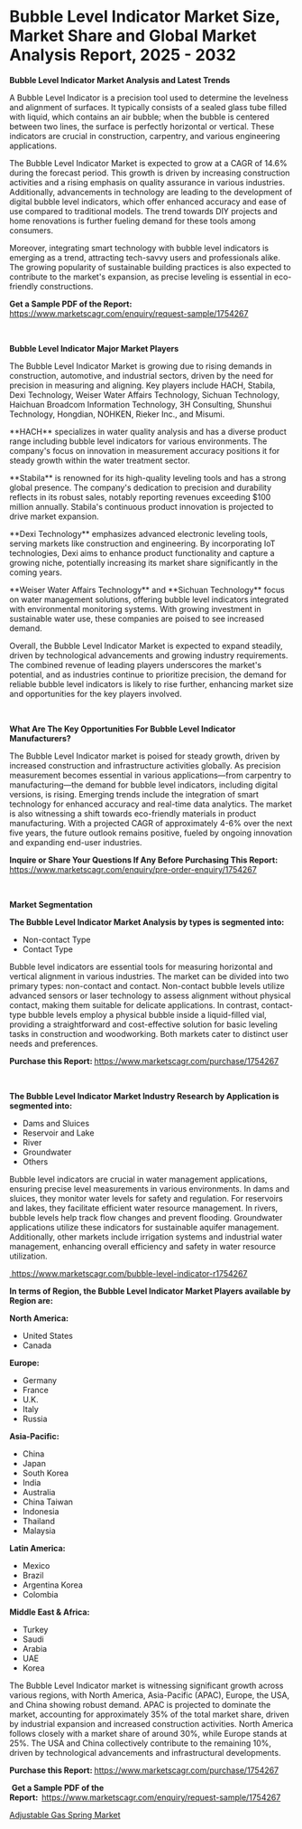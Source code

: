 <p><h1>Bubble Level Indicator Market Size, Market Share and Global Market Analysis Report, 2025 - 2032</h1></p><p><strong>Bubble Level Indicator Market Analysis and Latest Trends</strong></p>
<p><p>A Bubble Level Indicator is a precision tool used to determine the levelness and alignment of surfaces. It typically consists of a sealed glass tube filled with liquid, which contains an air bubble; when the bubble is centered between two lines, the surface is perfectly horizontal or vertical. These indicators are crucial in construction, carpentry, and various engineering applications.</p><p>The Bubble Level Indicator Market is expected to grow at a CAGR of 14.6% during the forecast period. This growth is driven by increasing construction activities and a rising emphasis on quality assurance in various industries. Additionally, advancements in technology are leading to the development of digital bubble level indicators, which offer enhanced accuracy and ease of use compared to traditional models. The trend towards DIY projects and home renovations is further fueling demand for these tools among consumers. </p><p>Moreover, integrating smart technology with bubble level indicators is emerging as a trend, attracting tech-savvy users and professionals alike. The growing popularity of sustainable building practices is also expected to contribute to the market's expansion, as precise leveling is essential in eco-friendly constructions.</p></p>
<p><strong>Get a Sample PDF of the Report:&nbsp;</strong> <a href="https://www.marketscagr.com/enquiry/request-sample/1754267?utm_campaign=2215&utm_medium=2&utm_source=Github&utm_content=ia&utm_term=18022025&utm_id=bubble-level-indicator">https://www.marketscagr.com/enquiry/request-sample/1754267</a></p>
<p>&nbsp;</p>
<p><strong>Bubble Level Indicator Major Market Players</strong></p>
<p><p>The Bubble Level Indicator Market is growing due to rising demands in construction, automotive, and industrial sectors, driven by the need for precision in measuring and aligning. Key players include HACH, Stabila, Dexi Technology, Weiser Water Affairs Technology, Sichuan Technology, Haichuan Broadcom Information Technology, 3H Consulting, Shunshui Technology, Hongdian, NOHKEN, Rieker Inc., and Misumi.</p><p>**HACH** specializes in water quality analysis and has a diverse product range including bubble level indicators for various environments. The company's focus on innovation in measurement accuracy positions it for steady growth within the water treatment sector.</p><p>**Stabila** is renowned for its high-quality leveling tools and has a strong global presence. The company's dedication to precision and durability reflects in its robust sales, notably reporting revenues exceeding $100 million annually. Stabila's continuous product innovation is projected to drive market expansion.</p><p>**Dexi Technology** emphasizes advanced electronic leveling tools, serving markets like construction and engineering. By incorporating IoT technologies, Dexi aims to enhance product functionality and capture a growing niche, potentially increasing its market share significantly in the coming years.</p><p>**Weiser Water Affairs Technology** and **Sichuan Technology** focus on water management solutions, offering bubble level indicators integrated with environmental monitoring systems. With growing investment in sustainable water use, these companies are poised to see increased demand.</p><p>Overall, the Bubble Level Indicator Market is expected to expand steadily, driven by technological advancements and growing industry requirements. The combined revenue of leading players underscores the market's potential, and as industries continue to prioritize precision, the demand for reliable bubble level indicators is likely to rise further, enhancing market size and opportunities for the key players involved.</p></p>
<p>&nbsp;</p>
<p><strong>What Are The Key Opportunities For Bubble Level Indicator Manufacturers?</strong></p>
<p><p>The Bubble Level Indicator market is poised for steady growth, driven by increased construction and infrastructure activities globally. As precision measurement becomes essential in various applications—from carpentry to manufacturing—the demand for bubble level indicators, including digital versions, is rising. Emerging trends include the integration of smart technology for enhanced accuracy and real-time data analytics. The market is also witnessing a shift towards eco-friendly materials in product manufacturing. With a projected CAGR of approximately 4-6% over the next five years, the future outlook remains positive, fueled by ongoing innovation and expanding end-user industries.</p></p>
<p><strong>Inquire or Share Your Questions If Any Before Purchasing This Report:</strong> <a href="https://www.marketscagr.com/enquiry/pre-order-enquiry/1754267?utm_campaign=2215&utm_medium=2&utm_source=Github&utm_content=ia&utm_term=18022025&utm_id=bubble-level-indicator">https://www.marketscagr.com/enquiry/pre-order-enquiry/1754267</a></p>
<p>&nbsp;</p>
<p><strong>Market Segmentation</strong></p>
<p><strong>The Bubble Level Indicator Market Analysis by types is segmented into:</strong></p>
<p><ul><li>Non-contact Type</li><li>Contact Type</li></ul></p>
<p><p>Bubble level indicators are essential tools for measuring horizontal and vertical alignment in various industries. The market can be divided into two primary types: non-contact and contact. Non-contact bubble levels utilize advanced sensors or laser technology to assess alignment without physical contact, making them suitable for delicate applications. In contrast, contact-type bubble levels employ a physical bubble inside a liquid-filled vial, providing a straightforward and cost-effective solution for basic leveling tasks in construction and woodworking. Both markets cater to distinct user needs and preferences.</p></p>
<p><strong>Purchase this Report:&nbsp;</strong><a href="https://www.marketscagr.com/purchase/1754267?utm_campaign=2215&utm_medium=2&utm_source=Github&utm_content=ia&utm_term=18022025&utm_id=bubble-level-indicator">https://www.marketscagr.com/purchase/1754267</a></p>
<p>&nbsp;</p>
<p><strong>The Bubble Level Indicator Market Industry Research by Application is segmented into:</strong></p>
<p><ul><li>Dams and Sluices</li><li>Reservoir and Lake</li><li>River</li><li>Groundwater</li><li>Others</li></ul></p>
<p><p>Bubble level indicators are crucial in water management applications, ensuring precise level measurements in various environments. In dams and sluices, they monitor water levels for safety and regulation. For reservoirs and lakes, they facilitate efficient water resource management. In rivers, bubble levels help track flow changes and prevent flooding. Groundwater applications utilize these indicators for sustainable aquifer management. Additionally, other markets include irrigation systems and industrial water management, enhancing overall efficiency and safety in water resource utilization.</p></p>
<p><a href="https://www.marketscagr.com/bubble-level-indicator-r1754267?utm_campaign=2215&utm_medium=2&utm_source=Github&utm_content=ia&utm_term=18022025&utm_id=bubble-level-indicator">&nbsp;https://www.marketscagr.com/bubble-level-indicator-r1754267</a></p>
<p><strong>In terms of Region, the Bubble Level Indicator Market Players available by Region are:</strong></p>
<p>
    <p> <strong> North America: </strong>
        <ul>
            <li>United States</li>
            <li>Canada</li>
        </ul>
        </p> 
    <p> <strong> Europe: </strong>
        <ul>
            <li>Germany</li>
            <li>France</li>
            <li>U.K.</li>
            <li>Italy</li>
            <li>Russia</li>
        </ul>
        </p> 
    <p> <strong> Asia-Pacific: </strong>
        <ul>
            <li>China</li>
            <li>Japan</li>
            <li>South Korea</li>
            <li>India</li>
            <li>Australia</li>
            <li>China Taiwan</li>
            <li>Indonesia</li>
            <li>Thailand</li>
            <li>Malaysia</li>
        </ul>
        </p> 
    <p> <strong> Latin America: </strong>
        <ul>
            <li>Mexico</li>
            <li>Brazil</li>
            <li>Argentina Korea</li>
            <li>Colombia</li>
        </ul>
        </p> 
    <p> <strong> Middle East & Africa: </strong>
        <ul>
            <li>Turkey</li>
            <li>Saudi</li>
            <li>Arabia</li>
            <li>UAE</li>
            <li>Korea</li>
        </ul>
    </p>
    </p>
<p><p>The Bubble Level Indicator market is witnessing significant growth across various regions, with North America, Asia-Pacific (APAC), Europe, the USA, and China showing robust demand. APAC is projected to dominate the market, accounting for approximately 35% of the total market share, driven by industrial expansion and increased construction activities. North America follows closely with a market share of around 30%, while Europe stands at 25%. The USA and China collectively contribute to the remaining 10%, driven by technological advancements and infrastructural developments.</p></p>
<p><strong>Purchase this Report: </strong><a href="https://www.marketscagr.com/purchase/1754267?utm_campaign=2215&utm_medium=2&utm_source=Github&utm_content=ia&utm_term=18022025&utm_id=bubble-level-indicator">https://www.marketscagr.com/purchase/1754267</a></p>
<p>&nbsp;<strong>Get a Sample PDF of the Report:&nbsp;&nbsp;</strong><a href="https://www.marketscagr.com/enquiry/request-sample/1754267?utm_campaign=2215&utm_medium=2&utm_source=Github&utm_content=ia&utm_term=18022025&utm_id=bubble-level-indicator">https://www.marketscagr.com/enquiry/request-sample/1754267</a></p>
<p><strong></strong></p>
<p><p><a href="https://github.com/WashimHussain441/Market-Research-Report-List-1/blob/main/adjustable-gas-spring-market.md?utm_campaign=2215&utm_medium=2&utm_source=Github&utm_content=ia&utm_term=18022025&utm_id=bubble-level-indicator">Adjustable Gas Spring Market</a></p></p>